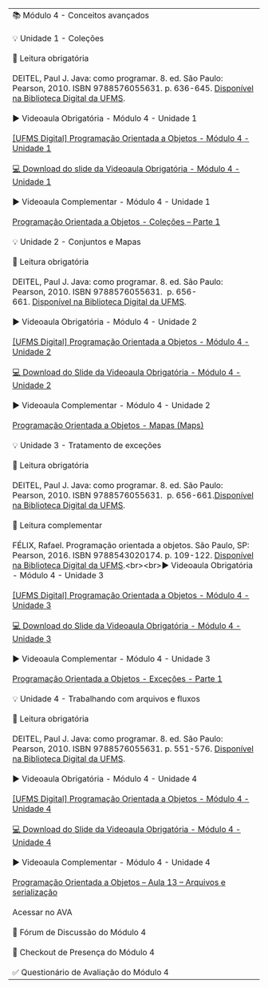 |   |
|---|
|📚 Módulo 4 - Conceitos avançados<br><br>💡 Unidade 1 - Coleções<br><br>📕 Leitura obrigatória<br><br>DEITEL, Paul J. Java: como programar. 8. ed. São Paulo: Pearson, 2010. ISBN 9788576055631. p. 636-645. [Disponível na Biblioteca Digital da UFMS](https://www.google.com/url?q=https://pergamum.ufms.br/&sa=D&source=editors&ust=1723047622488679&usg=AOvVaw1CziFUJLxKLXIsIPaTlgUQ).<br><br>▶️ Videoaula Obrigatória - Módulo 4 - Unidade 1<br><br>[[UFMS Digital] Programação Orientada a Objetos - Módulo 4 - Unidade 1](https://www.google.com/url?q=https://youtu.be/MqWv-6A7ksk&sa=D&source=editors&ust=1723047622489292&usg=AOvVaw3VYfnd9VpFBngOD7uc44WV)<br><br>[💻 Download do slide da Videoaula Obrigatória - Módulo 4 - Unidade 1](https://www.google.com/url?q=https://docs.google.com/presentation/d/1-HkEvOeMnt7QhVL5dVs3AGBL0YTTosVFbteqDMP2V7o/export/pdf&sa=D&source=editors&ust=1723047622489680&usg=AOvVaw1TWJ1x6mUUjZDPj2cBOXXg)<br><br>▶️ Videoaula Complementar - Módulo 4 - Unidade 1<br><br>[Programação Orientada a Objetos - Coleções – Parte 1](https://www.google.com/url?q=https://youtu.be/vr581qxQ4SE?si%3DwpHGN6CyIaEd_mWN&sa=D&source=editors&ust=1723047622490071&usg=AOvVaw0r2E1kgKosAH_qMtBLchAm)<br><br>💡 Unidade 2 - Conjuntos e Mapas<br><br>📕 Leitura obrigatória<br><br>DEITEL, Paul J. Java: como programar. 8. ed. São Paulo: Pearson, 2010. ISBN 9788576055631.  p. 656-661. [Disponível na Biblioteca Digital da UFMS](https://www.google.com/url?q=https://pergamum.ufms.br/&sa=D&source=editors&ust=1723047622490746&usg=AOvVaw1pMy3XSsBcgWqCSr1QNxum).<br><br>▶️ Videoaula Obrigatória - Módulo 4 - Unidade 2<br><br>[[UFMS Digital] Programação Orientada a Objetos - Módulo 4 - Unidade 2](https://www.google.com/url?q=https://youtu.be/Iudly4Lbw4o&sa=D&source=editors&ust=1723047622491107&usg=AOvVaw00KWY5kdtbfa_fepH4aPv8)<br><br>[💻 Download do Slide da Videoaula Obrigatória - Módulo 4 - Unidade 2](https://www.google.com/url?q=https://docs.google.com/presentation/d/1UwEmeMh00loarRcb7ooN61_7HQnG4DDvS0ur3cjScGs/export/pdf&sa=D&source=editors&ust=1723047622491424&usg=AOvVaw0n-9wBRKNb44snN4a9n-Zk)<br><br>▶️ Videoaula Complementar - Módulo 4 - Unidade 2<br><br>[Programação Orientada a Objetos - Mapas (Maps)](https://www.google.com/url?q=https://youtu.be/m-Vfco5-MXc?si%3DSHbaSoQfhT8c5ZVe&sa=D&source=editors&ust=1723047622491792&usg=AOvVaw33N9WazKZgmhLvP0mvGbHG)<br><br>💡 Unidade 3 - Tratamento de exceções<br><br>📕 Leitura obrigatória<br><br>DEITEL, Paul J. Java: como programar. 8. ed. São Paulo: Pearson, 2010. ISBN 9788576055631.  p. 656-661.[Disponível na Biblioteca Digital da UFMS](https://www.google.com/url?q=https://pergamum.ufms.br/&sa=D&source=editors&ust=1723047622492682&usg=AOvVaw1algRfc9d_8w2fTX0R1xoF).<br><br>📗 Leitura complementar<br><br>FÉLIX, Rafael. Programação orientada a objetos. São Paulo, SP: Pearson, 2016. ISBN 9788543020174. p. 109-122. [Disponível na Biblioteca Digital da UFMS](https://www.google.com/url?q=https://pergamum.ufms.br/&sa=D&source=editors&ust=1723047622493396&usg=AOvVaw0Bw8RAweDzJNZ0nQuVzAZ_).<br><br>▶️ Videoaula Obrigatória - Módulo 4 - Unidade 3<br><br>[[UFMS Digital] Programação Orientada a Objetos - Módulo 4 - Unidade 3](https://www.google.com/url?q=https://youtu.be/WIIH-E6xVno&sa=D&source=editors&ust=1723047622493771&usg=AOvVaw1y8LAkMVay8JKNdkaMLPYj) <br><br>[💻 Download do Slide da Videoaula Obrigatória - Módulo 4 - Unidade 3](https://www.google.com/url?q=https://docs.google.com/presentation/d/1iB52me3e45ROew6e-893GEKqpRMX-OQ47Pcdit42cpY/export/pdf&sa=D&source=editors&ust=1723047622494134&usg=AOvVaw0Yg_kWnpbUFXWICeQsLpZe)<br><br>▶️ Videoaula Complementar - Módulo 4 - Unidade 3<br><br>[Programação Orientada a Objetos - Exceções - Parte 1](https://www.google.com/url?q=https://youtu.be/dicmUJ5A6NY?si%3DND3BbvGRrkBSqNdh&sa=D&source=editors&ust=1723047622494546&usg=AOvVaw3WI1KQLF0ldAlT0rsOf1ZN)<br><br>💡 Unidade 4 - Trabalhando com arquivos e fluxos<br><br>📕 Leitura obrigatória<br><br>DEITEL, Paul J. Java: como programar. 8. ed. São Paulo: Pearson, 2010. ISBN 9788576055631. p. 551-576. [Disponível na Biblioteca Digital da UFMS](https://www.google.com/url?q=https://pergamum.ufms.br/&sa=D&source=editors&ust=1723047622495245&usg=AOvVaw17v9Hcw5HX_AdVFoFmdrVX).<br><br>▶️ Videoaula Obrigatória - Módulo 4 - Unidade 4<br><br>[[UFMS Digital] Programação Orientada a Objetos - Módulo 4 - Unidade 4](https://www.google.com/url?q=https://youtu.be/QuKphV_I2JY&sa=D&source=editors&ust=1723047622495855&usg=AOvVaw12o0urtiDijm2BXs9JGIIl) <br><br>[💻 Download do Slide da Videoaula Obrigatória - Módulo 4 - Unidade 4](https://www.google.com/url?q=https://docs.google.com/presentation/d/1yjOqrumA66P6NeLzPNr6MssHyK7UG2Oaw45r64RHGYU/export/pdf&sa=D&source=editors&ust=1723047622496261&usg=AOvVaw0WglB8eT5-vkeFHPlT3jen)<br><br>▶️ Videoaula Complementar - Módulo 4 - Unidade 4<br><br>[Programação Orientada a Objetos – Aula 13 – Arquivos e serialização](https://www.google.com/url?q=https://youtu.be/9KxRnhyCUjA?si%3D_MQQArTbAlASsXsY&sa=D&source=editors&ust=1723047622496674&usg=AOvVaw3ETLLi4laq_u7gFih5KyUC)<br><br>Acessar no AVA<br><br>💬 Fórum de Discussão do Módulo 4<br><br>📍 Checkout de Presença do Módulo 4<br><br>✅ Questionário de Avaliação do Módulo 4|